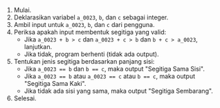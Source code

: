 1. Mulai.
2. Deklarasikan variabel `a_0023`, `b`, dan `c` sebagai integer.
3. Ambil input untuk `a_0023`, `b`, dan `c` dari pengguna.
4. Periksa apakah input membentuk segitiga yang valid:
   - Jika `a_0023 + b > c` dan `a_0023 + c > b` dan `b + c > a_0023`, lanjutkan.
   - Jika tidak, program berhenti (tidak ada output).
5. Tentukan jenis segitiga berdasarkan panjang sisi:
   - Jika `a_0023 == b` dan `b == c`, maka output "Segitiga Sama Sisi".
   - Jika `a_0023 == b` atau `a_0023 == c` atau `b == c`, maka output "Segitiga Sama Kaki".
   - Jika tidak ada sisi yang sama, maka output "Segitiga Sembarang".
6. Selesai.
